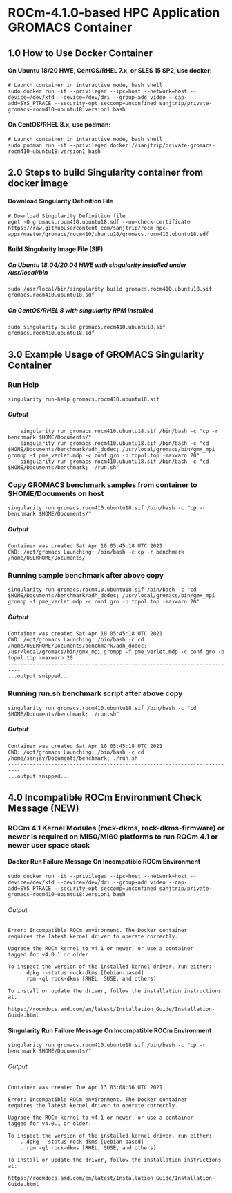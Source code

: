 # ROCm-4.1.0-based HPC Application GROMACS Container

## 1.0 How to Use Docker Container

#### On Ubuntu 18/20 HWE, CentOS/RHEL 7.x, or SLES 15 SP2, use docker:
```
# Launch container in interactive mode, bash shell
sudo docker run -it --privileged --ipc=host --network=host --device=/dev/kfd --device=/dev/dri --group-add video --cap-add=SYS_PTRACE --security-opt seccomp=unconfined sanjtrip/private-gromacs-rocm410-ubuntu18:version1 bash
```
#### On CentOS/RHEL 8.x, use podman:
```
# Launch container in interactive mode, bash shell
sudo podman run -it --privileged docker://sanjtrip/private-gromacs-rocm410-ubuntu18:version1 bash
```

## 2.0 Steps to build Singularity container from docker image
#### Download Singularity Definition File
```
# Download Singularity Definition file
wget -O gromacs.rocm410.ubuntu18.sdf --no-check-certificate https://raw.githubusercontent.com/sanjtrip/rocm-hpc-apps/master/gromacs/rocm410/ubuntu18/gromacs.rocm410.ubuntu18.sdf
```
#### Build Singularity Image File (SIF)
##### On Ubuntu 18.04/20.04 HWE with singularity installed under /usr/local/bin
```
sudo /usr/local/bin/singularity build gromacs.rocm410.ubuntu18.sif gromacs.rocm410.ubuntu18.sdf
```
##### On CentOS/RHEL 8 with singularity RPM installed
```
sudo singularity build gromacs.rocm410.ubuntu18.sif gromacs.rocm410.ubuntu18.sdf
```

## 3.0 Example Usage of GROMACS Singularity Container
### Run Help
```
singularity run-help gromacs.rocm410.ubuntu18.sif
```
##### Output
```
    singularity run gromacs.rocm410.ubuntu18.sif /bin/bash -c "cp -r benchmark $HOME/Documents/"
    singularity run gromacs.rocm410.ubuntu18.sif /bin/bash -c "cd $HOME/Documents/benchmark/adh_dodec; /usr/local/gromacs/bin/gmx_mpi grompp -f pme_verlet.mdp -c conf.gro -p topol.top -maxwarn 20"
    singularity run gromacs.rocm410.ubuntu18.sif /bin/bash -c "cd $HOME/Documents/benchmark; ./run.sh"
```

### Copy GROMACS benchmark samples from container to $HOME/Documents on host
```
singularity run gromacs.rocm410.ubuntu18.sif /bin/bash -c "cp -r benchmark $HOME/Documents/"
```
##### Output
```
Container was created Sat Apr 10 05:45:18 UTC 2021
CWD: /opt/gromacs Launching: /bin/bash -c cp -r benchmark /home/USERHOME/Documents/
```

### Running sample benchmark after above copy
```
singularity run gromacs.rocm410.ubuntu18.sif /bin/bash -c "cd $HOME/Documents/benchmark/adh_dodec; /usr/local/gromacs/bin/gmx_mpi grompp -f pme_verlet.mdp -c conf.gro -p topol.top -maxwarn 20"
```
##### Output
```
Container was created Sat Apr 10 05:45:18 UTC 2021
CWD: /opt/gromacs Launching: /bin/bash -c cd /home/USERHOME/Documents/benchmark/adh_dodec; /usr/local/gromacs/bin/gmx_mpi grompp -f pme_verlet.mdp -c conf.gro -p topol.top -maxwarn 20
--------------------------------------------------------------------------
...output snipped...
```

### Running run.sh benchmark script after above copy
```
singularity run gromacs.rocm410.ubuntu18.sif /bin/bash -c "cd $HOME/Documents/benchmark; ./run.sh"
```
##### Output
```
Container was created Sat Apr 10 05:45:18 UTC 2021
CWD: /opt/gromacs Launching: /bin/bash -c cd /home/sanjay/Documents/benchmark; ./run.sh
--------------------------------------------------------------------------
...output snipped...
```

## 4.0 Incompatible ROCm Environment Check Message (NEW)
### ROCm 4.1 Kernel Modules (rock-dkms, rock-dkms-firmware) or newer is required on MI50/MI60 platforms to run ROCm 4.1 or newer user space stack 


#### Docker Run Failure Message On Incompatible ROCm Environment
```
sudo docker run -it --privileged --ipc=host --network=host --device=/dev/kfd --device=/dev/dri --group-add video --cap-add=SYS_PTRACE --security-opt seccomp=unconfined sanjtrip/private-gromacs-rocm410-ubuntu18:version1 bash
```
###### Output
```
Error: Incompatible ROCm environment. The Docker container
requires the latest kernel driver to operate correctly.

Upgrade the ROCm kernel to v4.1 or newer, or use a container
tagged for v4.0.1 or older.

To inspect the version of the installed kernel driver, run either:
      dpkg --status rock-dkms [Debian-based]
      rpm -ql rock-dkms [RHEL, SUSE, and others]

To install or update the driver, follow the installation instructions at:
    https://rocmdocs.amd.com/en/latest/Installation_Guide/Installation-Guide.html
```


#### Singularity Run Failure Message On Incompatible ROCm Environment
```
singularity run gromacs.rocm410.ubuntu18.sif /bin/bash -c "cp -r benchmark $HOME/Documents/"
```
###### Output
```
Container was created Tue Apr 13 03:08:36 UTC 2021

Error: Incompatible ROCm environment. The Docker container 
requires the latest kernel driver to operate correctly.

Upgrade the ROCm kernel to v4.1 or newer, or use a container 
tagged for v4.0.1 or older.

To inspect the version of the installed kernel driver, run either:
    . dpkg --status rock-dkms [Debian-based]
    . rpm -ql rock-dkms [RHEL, SUSE, and others]

To install or update the driver, follow the installation instructions at:
    https://rocmdocs.amd.com/en/latest/Installation_Guide/Installation-Guide.html

```
